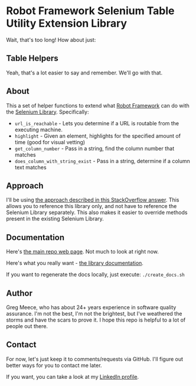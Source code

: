 # Robot Framework Selenium Table Utility Extension Library

Wait, that's too long! How about just:

## Table Helpers

Yeah, that's a lot easier to say and remember. We'll go with that.

## About

This a set of helper functions to extend what [Robot Framework](http://robotframework.org/) can do with the [Selenium Library](https://robotframework.org/SeleniumLibrary/SeleniumLibrary.html). Specifically:

- `url_is_reachable` - Lets you determine if a URL is routable from the executing machine.
- `highlight` - Given an element, highlights for the specified amount of time (good for visual vetting)
- `get_column_number` - Pass in a string, find the column number that matches
- `does_column_with_string_exist` - Pass in a string, determine if a column text matches

## Approach

I'll be using [the approach described in this StackOverflow answer](https://goo.gl/TFPc2Q). This allows you to reference this library only, and not have to reference the Selenium Library separately. This also makes it easier to override methods present in the existing Selenium Library.

## Documentation

Here's [the main repo web page](http://glmeece.github.io/RF_Table_Helpers/). Not much to look at right now.

Here's what you really want - [the library documentation](http://glmeece.github.io/RF_Table_Helpers/rf_table_helpers.html).

If you want to regenerate the docs locally, just execute: `./create_docs.sh`

## Author

Greg Meece, who has about 24+ years experience in software quality assurance. I'm not the best, I'm not the brightest, but I've weathered the storms and have the scars to prove it. I hope this repo is helpful to a lot of people out there.

## Contact

For now, let's just keep it to comments/requests via GitHub. I'll figure out better ways for you to contact me later.

If you want, you can take a look at my [LinkedIn profile](https://www.linkedin.com/in/gregmeece).
